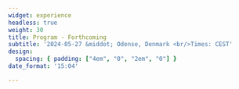```yaml
---
widget: experience
headless: true
weight: 30
title: Program - Forthcoming
subtitle: '2024-05-27 &middot; Odense, Denmark <br/>Times: CEST'
design:
  spacing: { padding: ["4em", "0", "2em", "0"] }
date_format: '15:04'

---
```

